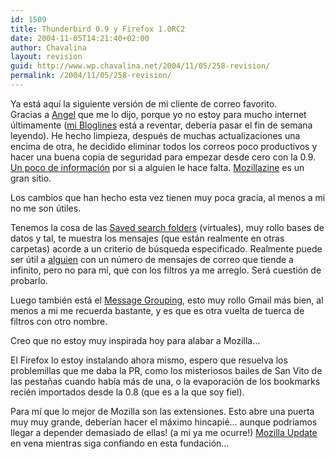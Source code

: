 ```yaml
---
id: 1509
title: Thunderbird 0.9 y Firefox 1.0RC2
date: 2004-11-05T14:21:40+02:00
author: Chavalina
layout: revision
guid: http://www.wp.chavalina.net/2004/11/05/258-revision/
permalink: /2004/11/05/258-revision/
---
```

Ya está aquí la siguiente versión de mi cliente de correo favorito.  
Gracias a <a href="http://www.chavalina.net/comentar.php?idpost=256#2015" target="_blank">Angel</a> que me lo dijo, porque yo no estoy para mucho internet &uacute;ltimamente (<a href="http://www.bloglines.com/public/chavalina" target="_blank">mi Bloglines</a> está a reventar, debería pasar el fin de semana leyendo). He hecho limpieza, después de muchas actualizaciones una encima de otra, he decidido eliminar todos los correos poco productivos y hacer una buena copia de seguridad para empezar desde cero con la 0.9. <a href="http://kb.mozillazine.org/index.phtml?title=Thunderbird_:_FAQs_:_Backing_Up_and_Restoring" target="_blank">Un poco de información</a> por si a alguien le hace falta. <a href="http://www.mozillazine.org/" target="_blank">Mozillazine</a> es un gran sitio.

Los cambios que han hecho esta vez tienen muy poca gracia, al menos a mi no me son &uacute;tiles.

Tenemos la cosa de las <a href="http://kb.mozillazine.org/index.phtml?title=Thunderbird_:_FAQs_:_Saved_Search" target="_blank">Saved search folders</a> (virtuales), muy rollo bases de datos y tal, te muestra los mensajes (que están realmente en otras carpetas) acorde a un criterio de b&uacute;squeda especificado. Realmente puede ser &uacute;til a <a href="http://www.usalo.blogspot.com" target="_blank">alguien</a> con un n&uacute;mero de mensajes de correo que tiende a infinito, pero no para mí, que con los filtros ya me arreglo. Será cuestión de probarlo.

Luego también está el <a href="http://kb.mozillazine.org/index.phtml?title=Thunderbird_:_FAQs_:_Message_Grouping" target="_blank">Message Grouping</a>, esto muy rollo Gmail más bien, al menos a mi me recuerda bastante, y es que es otra vuelta de tuerca de filtros con otro nombre.

Creo que no estoy muy inspirada hoy para alabar a Mozilla…

El Firefox lo estoy instalando ahora mismo, espero que resuelva los problemillas que me daba la PR, como los misteriosos bailes de San Vito de las pesta&ntilde;as cuando había más de una, o la evaporación de los bookmarks recién importados desde la 0.8 (que es a la que soy fiel).

Para mí que lo mejor de Mozilla son las extensiones. Esto abre una puerta muy muy grande, deberían hacer el máximo hincapié… aunque podríamos llegar a depender demasiado de ellas! (a mi ya me ocurre!) <a href="http://update.mozilla.org/" target="_blank">Mozilla Update</a> en vena mientras siga confiando en esta fundación…